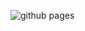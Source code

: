 ![github pages](https://github.com/victor-mesquita/victormesquita.dev/workflows/github%20pages/badge.svg)
